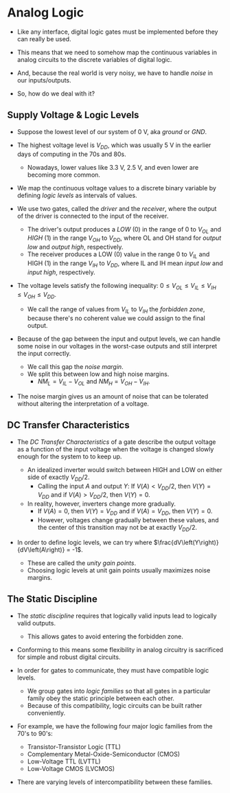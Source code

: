 # Analog Logic

* Like any interface, digital logic gates must be implemented before they can really be used.

* This means that we need to somehow map the continuous variables in analog circuits to the discrete variables of digital logic.

* And, because the real world is very noisy, we have to handle *noise* in our inputs/outputs.

* So, how do we deal with it?

## Supply Voltage & Logic Levels

* Suppose the lowest level of our system of 0 V, aka *ground* or *GND*.

* The highest voltage level is $V_{DD}$, which was usually 5 V in the earlier days of computing in the 70s and 80s.
    * Nowadays, lower values like 3.3 V, 2.5 V, and even lower are becoming more common.

* We map the continuous voltage values to a discrete binary variable by defining *logic levels* as intervals of values.

* We use two gates, called the *driver* and the *receiver*, where the output of the driver is connected to the input of the receiver.
    * The driver's output produces a *LOW* (0) in the range of $0$ to $V_{OL}$ and *HIGH* (1) in the range $V_{OH}$ to $V_{DD}$, where OL and OH stand for *output low* and *output high*, respectively.
    * The receiver produces a LOW (0) value in the range $0$ to $V_{IL}$ and HIGH (1) in the range $V_{IH}$ to $V_{DD}$, where IL and IH mean *input low* and *input high*, respectively.

* The voltage levels satisfy the following inequality: $0 \leq V_{OL} \leq V_{IL} \leq V_{IH} \leq V_{OH} \leq V_{DD}$.
    * We call the range of values from $V_{IL}$ to $V_{IH}$ the *forbidden zone*, because there's no coherent value we could assign to the final output.

* Because of the gap between the input and output levels, we can handle some noise in our voltages in the worst-case outputs and still interpret the input correctly.
    * We call this gap the *noise margin*.
    * We split this between low and high noise margins.
        * $NM_{L} = V_{IL} - V_{OL}$ and $NM_{H} = V_{OH} - V_{IH}$.

* The noise margin gives us an amount of noise that can be tolerated without altering the interpretation of a voltage.

## DC Transfer Characteristics

* The *DC Transfer Characteristics* of a gate describe the output voltage as a function of the input voltage when the voltage is changed slowly enough for the system to to keep up.
    * An idealized inverter would switch between HIGH and LOW on either side of exactly $V_{DD} / 2$.
        * Calling the input $A$ and output $Y$: If $V\left(A\right) < V_{DD} / 2$, then $V\left(Y\right) = V_{DD}$ and if $V\left(A\right) > V_{DD} / 2$, then $V\left(Y\right) = 0$.
    * In reality, however, inverters change more gradually.
        * If $V\left(A\right) = 0$, then $V\left(Y\right) = V_{DD}$ and if $V\left(A\right) = V_{DD}$, then $V\left(Y\right) = 0$.
        * However, voltages change gradually between these values, and the center of this transition may not be at exactly $V_{DD} / 2$.

* In order to define logic levels, we can try where $\frac{dV\left(Y\right)}{dV\left(A\right)} = -1$.
    * These are called the *unity gain points*.
    * Choosing logic levels at unit gain points usually maximizes noise margins.


## The Static Discipline

* The *static discipline* requires that logically valid inputs lead to logically valid outputs.
    * This allows gates to avoid entering the forbidden zone.

* Conforming to this means some flexibility in analog circuitry is sacrificed for simple and robust digital circuits.

* In order for gates to communicate, they must have compatible logic levels.
    * We group gates into *logic families* so that all gates in a particular family obey the static principle between each other.
    * Because of this compatibility, logic circuits can be built rather conveniently.

* For example, we have the following four major logic families from the 70's to 90's:
    * Transistor-Transistor Logic (TTL)
    * Complementary Metal-Oxide-Semiconductor (CMOS)
    * Low-Voltage TTL (LVTTL)
    * Low-Voltage CMOS (LVCMOS)

* There are varying levels of intercompatibility between these families.